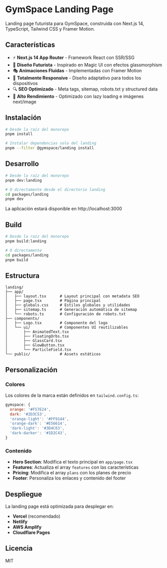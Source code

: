 # GymSpace Landing Page

Landing page futurista para GymSpace, construida con Next.js 14, TypeScript, Tailwind CSS y Framer Motion.

## Características

- ⚡ **Next.js 14 App Router** - Framework React con SSR/SSG
- 🎨 **Diseño Futurista** - Inspirado en Magic UI con efectos glassmorphism
- 🎭 **Animaciones Fluidas** - Implementadas con Framer Motion
- 📱 **Totalmente Responsive** - Diseño adaptativo para todos los dispositivos
- 🔍 **SEO Optimizado** - Meta tags, sitemap, robots.txt y structured data
- 🚀 **Alto Rendimiento** - Optimizado con lazy loading e imágenes next/image

## Instalación

```bash
# Desde la raíz del monorepo
pnpm install

# Instalar dependencias solo del landing
pnpm --filter @gymspace/landing install
```

## Desarrollo

```bash
# Desde la raíz del monorepo
pnpm dev:landing

# O directamente desde el directorio landing
cd packages/landing
pnpm dev
```

La aplicación estará disponible en http://localhost:3000

## Build

```bash
# Desde la raíz del monorepo
pnpm build:landing

# O directamente
cd packages/landing
pnpm build
```

## Estructura

```
landing/
├── app/
│   ├── layout.tsx      # Layout principal con metadata SEO
│   ├── page.tsx        # Página principal
│   ├── globals.css     # Estilos globales y utilidades
│   ├── sitemap.ts      # Generación automática de sitemap
│   └── robots.ts       # Configuración de robots.txt
├── components/
│   ├── Logo.tsx        # Componente del logo
│   └── ui/             # Componentes UI reutilizables
│       ├── AnimatedText.tsx
│       ├── FloatingOrbs.tsx
│       ├── GlassCard.tsx
│       ├── GlowButton.tsx
│       └── ParticleField.tsx
└── public/             # Assets estáticos
```

## Personalización

### Colores

Los colores de la marca están definidos en `tailwind.config.ts`:

```js
gymspace: {
  orange: '#F57E24',
  dark: '#2D3C53',
  'orange-light': '#FF9144',
  'orange-dark': '#E56614',
  'dark-light': '#3D4C63',
  'dark-darker': '#1D2C43',
}
```

### Contenido

- **Hero Section**: Modifica el texto principal en `app/page.tsx`
- **Features**: Actualiza el array `features` con las características
- **Pricing**: Modifica el array `plans` con los planes de precio
- **Footer**: Personaliza los enlaces y contenido del footer

## Despliegue

La landing page está optimizada para desplegar en:

- **Vercel** (recomendado)
- **Netlify**
- **AWS Amplify**
- **Cloudflare Pages**

## Licencia

MIT